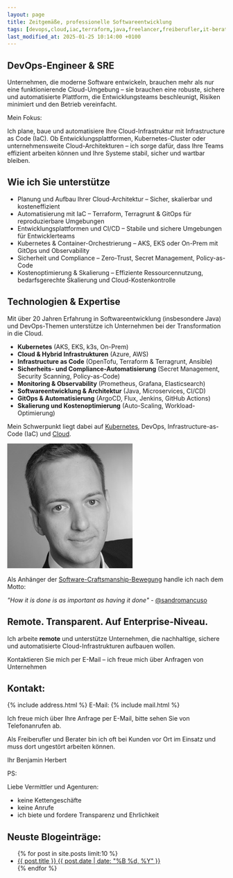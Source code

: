 ```yaml
---
layout: page
title: Zeitgemäße, professionelle Softwareentwicklung
tags: [devops,cloud,iac,terraform,java,freelancer,freiberufler,it-beratung,software,ci,cd,cloud,aks]
last_modified_at: 2025-01-25 10:14:00 +0100
---
```


## DevOps-Engineer & SRE

Unternehmen, die moderne Software entwickeln, brauchen mehr als nur eine funktionierende Cloud-Umgebung – sie brauchen eine robuste, sichere und automatisierte Plattform, die Entwicklungsteams beschleunigt, Risiken minimiert und den Betrieb vereinfacht.

Mein Fokus:

Ich plane, baue und automatisiere Ihre Cloud-Infrastruktur mit Infrastructure as Code (IaC). Ob Entwicklungsplattformen, Kubernetes-Cluster oder unternehmensweite Cloud-Architekturen – ich sorge dafür, dass Ihre Teams effizient arbeiten können und Ihre Systeme stabil, sicher und wartbar bleiben.

## Wie ich Sie unterstütze

* Planung und Aufbau Ihrer Cloud-Architektur – Sicher, skalierbar und kosteneffizient
* Automatisierung mit IaC – Terraform, Terragrunt & GitOps für reproduzierbare Umgebungen
* Entwicklungsplattformen und CI/CD – Stabile und sichere Umgebungen für Entwicklerteams
* Kubernetes & Container-Orchestrierung – AKS, EKS oder On-Prem mit GitOps und Observability
* Sicherheit und Compliance – Zero-Trust, Secret Management, Policy-as-Code
* Kostenoptimierung & Skalierung – Effiziente Ressourcennutzung, bedarfsgerechte Skalierung und Cloud-Kostenkontrolle

## Technologien & Expertise 

Mit über 20 Jahren Erfahrung in Softwareentwicklung (insbesondere Java) und DevOps-Themen unterstütze ich Unternehmen bei der Transformation in die Cloud.

* **Kubernetes** (AKS, EKS, k3s, On-Prem)
* **Cloud & Hybrid Infrastrukturen** (Azure, AWS)
* **Infrastructure as Code** (OpenTofu, Terraform & Terragrunt, Ansible)
* **Sicherheits- und Compliance-Automatisierung** (Secret Management, Security Scanning, Policy-as-Code)
* **Monitoring & Observability** (Prometheus, Grafana, Elasticsearch)
* **Softwareentwicklung & Architektur** (Java, Microservices, CI/CD)
* **GitOps & Automatisierung** (ArgoCD, Flux, Jenkins, GitHub Actions)
* **Skalierung und Kostenoptimierung** (Auto-Scaling, Workload-Optimierung)

Mein Schwerpunkt liegt dabei auf [Kubernetes](https://www.herbert.cc/tags/#kubernetes), DevOps, Infrastructure-as-Code (IaC) und [Cloud](https://www.herbert.cc/tags/#cloud).

<div>
 <img src="images/bh.jpg" alt="Foto von Benjamin Herbert"/>
</div>

Als Anhänger der [Software-Craftsmanship-Bewegung](http://manifesto.softwarecraftsmanship.org/#/de)
handle ich nach dem Motto:

<cite>"How it is done is as important as having it done"</cite> - [@sandromancuso](https://twitter.com/sandromancuso)

## Remote. Transparent. Auf Enterprise-Niveau.

Ich arbeite **remote** und unterstütze Unternehmen, die nachhaltige, sichere und automatisierte Cloud-Infrastrukturen aufbauen wollen.

Kontaktieren Sie mich per E-Mail – ich freue mich über Anfragen von Unternehmen

## Kontakt:

{% include address.html %}
E-Mail: {% include mail.html %}

Ich freue mich über Ihre Anfrage per E-Mail, bitte sehen Sie von Telefonanrufen ab.

Als Freiberufler und Berater bin ich oft bei Kunden vor Ort im Einsatz und muss dort
ungestört arbeiten können.

Ihr
Benjamin Herbert

PS:

Liebe Vermittler und Agenturen:

- keine Kettengeschäfte
- keine Anrufe
- ich biete und fordere Transparenz und Ehrlichkeit

## Neuste Blogeinträge:

<ul class="post-list">
{% for post in site.posts limit:10 %}
  <li><article><a href="{{ site.url }}{{ post.url }}">{{ post.title }} <span class="entry-date"><time datetime="{{ post.date | date_to_xmlschema }}">{{ post.date | date: "%B %d, %Y" }}</time></span></a></article></li>
{% endfor %}
</ul>
